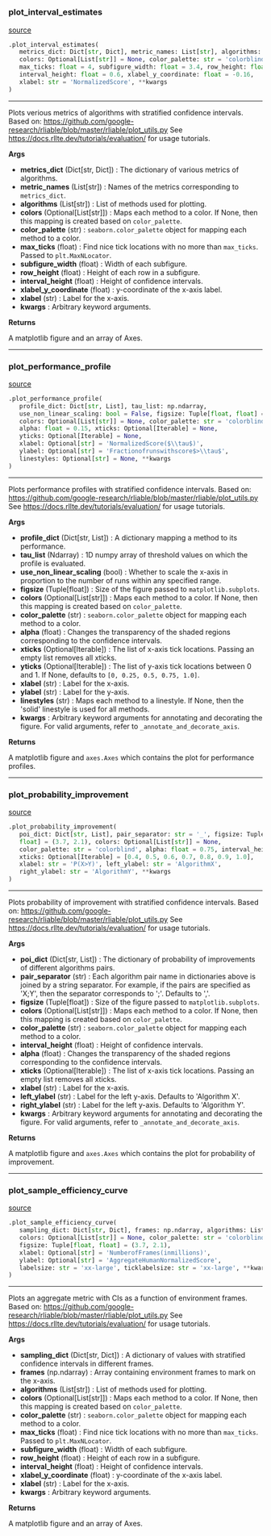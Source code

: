 #


### plot_interval_estimates
[source](https://github.com/RLE-Foundation/rllte/blob/main/rllte/evaluation/visualization.py/#L116)
```python
.plot_interval_estimates(
   metrics_dict: Dict[str, Dict], metric_names: List[str], algorithms: List[str],
   colors: Optional[List[str]] = None, color_palette: str = 'colorblind',
   max_ticks: float = 4, subfigure_width: float = 3.4, row_height: float = 0.37,
   interval_height: float = 0.6, xlabel_y_coordinate: float = -0.16,
   xlabel: str = 'NormalizedScore', **kwargs
)
```

---
Plots verious metrics of algorithms with stratified confidence intervals.
Based on: https://github.com/google-research/rliable/blob/master/rliable/plot_utils.py
See https://docs.rllte.dev/tutorials/evaluation/ for usage tutorials.


**Args**

* **metrics_dict** (Dict[str, Dict]) : The dictionary of various metrics of algorithms.
* **metric_names** (List[str]) : Names of the metrics corresponding to `metrics_dict`.
* **algorithms** (List[str]) : List of methods used for plotting.
* **colors** (Optional[List[str]]) : Maps each method to a color. 
    If None, then this mapping is created based on `color_palette`.
* **color_palette** (str) : `seaborn.color_palette` object for mapping each method to a color.
* **max_ticks** (float) : Find nice tick locations with no more than `max_ticks`. Passed to `plt.MaxNLocator`.
* **subfigure_width** (float) : Width of each subfigure.
* **row_height** (float) : Height of each row in a subfigure.
* **interval_height** (float) : Height of confidence intervals.
* **xlabel_y_coordinate** (float) : y-coordinate of the x-axis label.
* **xlabel** (str) : Label for the x-axis.
* **kwargs**  : Arbitrary keyword arguments.


**Returns**

A matplotlib figure and an array of Axes.

----


### plot_performance_profile
[source](https://github.com/RLE-Foundation/rllte/blob/main/rllte/evaluation/visualization.py/#L306)
```python
.plot_performance_profile(
   profile_dict: Dict[str, List], tau_list: np.ndarray,
   use_non_linear_scaling: bool = False, figsize: Tuple[float, float] = (10.0, 5.0),
   colors: Optional[List[str]] = None, color_palette: str = 'colorblind',
   alpha: float = 0.15, xticks: Optional[Iterable] = None,
   yticks: Optional[Iterable] = None,
   xlabel: Optional[str] = 'NormalizedScore($\\tau$)',
   ylabel: Optional[str] = 'Fractionofrunswithscore$>\\tau$',
   linestyles: Optional[str] = None, **kwargs
)
```

---
Plots performance profiles with stratified confidence intervals.
Based on: https://github.com/google-research/rliable/blob/master/rliable/plot_utils.py
See https://docs.rllte.dev/tutorials/evaluation/ for usage tutorials.


**Args**

* **profile_dict** (Dict[str, List]) : A dictionary mapping a method to its performance.
* **tau_list** (Ndarray) : 1D numpy array of threshold values on which the profile is evaluated.
* **use_non_linear_scaling** (bool) : Whether to scale the x-axis in proportion to the 
    number of runs within any specified range.
* **figsize** (Tuple[float]) : Size of the figure passed to `matplotlib.subplots`.
* **colors** (Optional[List[str]]) : Maps each method to a color. If None, then 
    this mapping is created based on `color_palette`.
* **color_palette** (str) : `seaborn.color_palette` object for mapping each method to a color.
* **alpha** (float) : Changes the transparency of the shaded regions corresponding to the confidence intervals.
* **xticks** (Optional[Iterable]) : The list of x-axis tick locations. Passing an empty list removes all xticks.
* **yticks** (Optional[Iterable]) : The list of y-axis tick locations between 0 and 1. 
    If None, defaults to `[0, 0.25, 0.5, 0.75, 1.0]`.
* **xlabel** (str) : Label for the x-axis.
* **ylabel** (str) : Label for the y-axis.
* **linestyles** (str) : Maps each method to a linestyle. If None, then the 'solid' linestyle is used for all methods.
* **kwargs**  : Arbitrary keyword arguments for annotating and decorating the
    figure. For valid arguments, refer to `_annotate_and_decorate_axis`.


**Returns**

A matplotlib figure and `axes.Axes` which contains the plot for performance profiles.

----


### plot_probability_improvement
[source](https://github.com/RLE-Foundation/rllte/blob/main/rllte/evaluation/visualization.py/#L196)
```python
.plot_probability_improvement(
   poi_dict: Dict[str, List], pair_separator: str = '_', figsize: Tuple[float,
   float] = (3.7, 2.1), colors: Optional[List[str]] = None,
   color_palette: str = 'colorblind', alpha: float = 0.75, interval_height: float = 0.6,
   xticks: Optional[Iterable] = [0.4, 0.5, 0.6, 0.7, 0.8, 0.9, 1.0],
   xlabel: str = 'P(X>Y)', left_ylabel: str = 'AlgorithmX',
   right_ylabel: str = 'AlgorithmY', **kwargs
)
```

---
Plots probability of improvement with stratified confidence intervals.
Based on: https://github.com/google-research/rliable/blob/master/rliable/plot_utils.py
See https://docs.rllte.dev/tutorials/evaluation/ for usage tutorials.


**Args**

* **poi_dict** (Dict[str, List]) : The dictionary of probability of improvements of different algorithms pairs.
* **pair_separator** (str) : Each algorithm pair name in dictionaries above is joined by a string separator.
    For example, if the pairs are specified as 'X;Y', then the separator corresponds to ';'. Defaults to ','.
* **figsize** (Tuple[float]) : Size of the figure passed to `matplotlib.subplots`.
* **colors** (Optional[List[str]]) : Maps each method to a color. If None, then this mapping 
    is created based on `color_palette`.
* **color_palette** (str) : `seaborn.color_palette` object for mapping each method to a color.
* **interval_height** (float) : Height of confidence intervals.
* **alpha** (float) : Changes the transparency of the shaded regions corresponding to the confidence intervals.
* **xticks** (Optional[Iterable]) : The list of x-axis tick locations. Passing an empty list removes all xticks.
* **xlabel** (str) : Label for the x-axis.
* **left_ylabel** (str) : Label for the left y-axis. Defaults to 'Algorithm X'.
* **right_ylabel** (str) : Label for the left y-axis. Defaults to 'Algorithm Y'.
* **kwargs**  : Arbitrary keyword arguments for annotating and decorating the
    figure. For valid arguments, refer to `_annotate_and_decorate_axis`.


**Returns**

A matplotlib figure and `axes.Axes` which contains the plot for probability of improvement.

----


### plot_sample_efficiency_curve
[source](https://github.com/RLE-Foundation/rllte/blob/main/rllte/evaluation/visualization.py/#L384)
```python
.plot_sample_efficiency_curve(
   sampling_dict: Dict[str, Dict], frames: np.ndarray, algorithms: List[str],
   colors: Optional[List[str]] = None, color_palette: str = 'colorblind',
   figsize: Tuple[float, float] = (3.7, 2.1),
   xlabel: Optional[str] = 'NumberofFrames(inmillions)',
   ylabel: Optional[str] = 'AggregateHumanNormalizedScore',
   labelsize: str = 'xx-large', ticklabelsize: str = 'xx-large', **kwargs
)
```

---
Plots an aggregate metric with CIs as a function of environment frames.
Based on: https://github.com/google-research/rliable/blob/master/rliable/plot_utils.py
See https://docs.rllte.dev/tutorials/evaluation/ for usage tutorials.


**Args**

* **sampling_dict** (Dict[str, Dict]) : A dictionary of values with stratified confidence intervals in different frames.
* **frames** (np.ndarray) : Array containing environment frames to mark on the x-axis.
* **algorithms** (List[str]) : List of methods used for plotting.
* **colors** (Optional[List[str]]) : Maps each method to a color. If None, then this mapping 
    is created based on `color_palette`.
* **color_palette** (str) : `seaborn.color_palette` object for mapping each method to a color.
* **max_ticks** (float) : Find nice tick locations with no more than `max_ticks`. Passed to `plt.MaxNLocator`.
* **subfigure_width** (float) : Width of each subfigure.
* **row_height** (float) : Height of each row in a subfigure.
* **interval_height** (float) : Height of confidence intervals.
* **xlabel_y_coordinate** (float) : y-coordinate of the x-axis label.
* **xlabel** (str) : Label for the x-axis.
* **kwargs**  : Arbitrary keyword arguments.


**Returns**

A matplotlib figure and an array of Axes.
